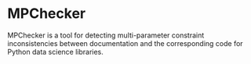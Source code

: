# MPChecker
MPChecker is a tool for detecting multi-parameter constraint inconsistencies between documentation and the corresponding code for Python data science libraries.
